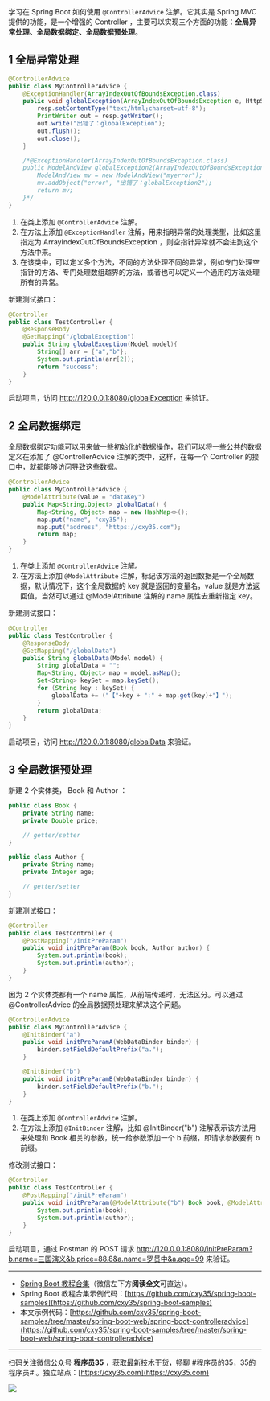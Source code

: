 学习在 Spring Boot 如何使用 `@ControllerAdvice` 注解。它其实是 Spring MVC 提供的功能，是一个增强的 Controller ，主要可以实现三个方面的功能：**全局异常处理、全局数据绑定、全局数据预处理**。
<!-- more -->

## 1 全局异常处理

```java
@ControllerAdvice
public class MyControllerAdvice {
    @ExceptionHandler(ArrayIndexOutOfBoundsException.class)
    public void globalException(ArrayIndexOutOfBoundsException e, HttpServletResponse resp) throws IOException {
        resp.setContentType("text/html;charset=utf-8");
        PrintWriter out = resp.getWriter();
        out.write("出错了：globalException");
        out.flush();
        out.close();
    }

    /*@ExceptionHandler(ArrayIndexOutOfBoundsException.class)
    public ModelAndView globalException2(ArrayIndexOutOfBoundsException e) throws IOException {
        ModelAndView mv = new ModelAndView("myerror");
        mv.addObject("error", "出错了：globalException2");
        return mv;
    }*/
}
```

1. 在类上添加 `@ControllerAdvice` 注解。
2. 在方法上添加 `@ExceptionHandler` 注解，用来指明异常的处理类型，比如这里指定为 ArrayIndexOutOfBoundsException ，则空指针异常就不会进到这个方法中来。
3. 在该类中，可以定义多个方法，不同的方法处理不同的异常，例如专门处理空指针的方法、专门处理数组越界的方法，或者也可以定义一个通用的方法处理所有的异常。

新建测试接口：

```java
@Controller
public class TestController {
    @ResponseBody
    @GetMapping("/globalException")
    public String globalException(Model model){
        String[] arr = {"a","b"};
        System.out.println(arr[2]);
        return "success";
    }
}
```

启动项目，访问 http://120.0.0.1:8080/globalException 来验证。

## 2 全局数据绑定

全局数据绑定功能可以用来做一些初始化的数据操作，我们可以将一些公共的数据定义在添加了 @ControllerAdvice 注解的类中，这样，在每一个 Controller 的接口中，就都能够访问导致这些数据。

```java
@ControllerAdvice
public class MyControllerAdvice {
    @ModelAttribute(value = "dataKey")
    public Map<String,Object> globalData() {
        Map<String, Object> map = new HashMap<>();
        map.put("name", "cxy35");
        map.put("address", "https://cxy35.com");
        return map;
    }
}
```

1. 在类上添加 `@ControllerAdvice` 注解。
2. 在方法上添加 `@ModelAttribute` 注解，标记该方法的返回数据是一个全局数据，默认情况下，这个全局数据的 key 就是返回的变量名，value 就是方法返回值，当然可以通过 @ModelAttribute 注解的 name 属性去重新指定 key。

新建测试接口：

```java
@Controller
public class TestController {
    @ResponseBody
    @GetMapping("/globalData")
    public String globalData(Model model) {
        String globalData = "";
        Map<String, Object> map = model.asMap();
        Set<String> keySet = map.keySet();
        for (String key : keySet) {
            globalData += ("【"+key + ":" + map.get(key)+"】");
        }
        return globalData;
    }
}
```

启动项目，访问 http://120.0.0.1:8080/globalData 来验证。

## 3 全局数据预处理

新建 2 个实体类， Book 和 Author ：

```java
public class Book {
    private String name;
    private Double price;

    // getter/setter
}
```

```java
public class Author {
    private String name;
    private Integer age;

    // getter/setter
}
```

新建测试接口：

```java
@Controller
public class TestController {
    @PostMapping("/initPreParam")
    public void initPreParam(Book book, Author author) {
        System.out.println(book);
        System.out.println(author);
    }
}
```

因为 2 个实体类都有一个 name 属性，从前端传递时，无法区分。可以通过 @ControllerAdvice 的全局数据预处理来解决这个问题。

```java
@ControllerAdvice
public class MyControllerAdvice {
    @InitBinder("a")
    public void initPreParamA(WebDataBinder binder) {
        binder.setFieldDefaultPrefix("a.");
    }

    @InitBinder("b")
    public void initPreParamB(WebDataBinder binder) {
        binder.setFieldDefaultPrefix("b.");
    }
}
```

1. 在类上添加 `@ControllerAdvice` 注解。
2. 在方法上添加 `@InitBinder` 注解，比如 @InitBinder("b") 注解表示该方法用来处理和 Book 相关的参数，统一给参数添加一个 b 前缀，即请求参数要有 b 前缀。

修改测试接口：

```java
@Controller
public class TestController {
    @PostMapping("/initPreParam")
    public void initPreParam(@ModelAttribute("b") Book book, @ModelAttribute("a") Author author) {
        System.out.println(book);
        System.out.println(author);
    }
}
```

启动项目，通过 Postman 的 POST 请求 http://120.0.0.1:8080/initPreParam?b.name=三国演义&b.price=88.8&a.name=罗贯中&a.age=99 来验证。

---

- [Spring Boot 教程合集](https://mp.weixin.qq.com/s/9vOiAxHFnfJnRwSlTfAHwg)（微信左下方**阅读全文**可直达）。
- Spring Boot 教程合集示例代码：[https://github.com/cxy35/spring-boot-samples](https://github.com/cxy35/spring-boot-samples)
- 本文示例代码：[https://github.com/cxy35/spring-boot-samples/tree/master/spring-boot-web/spring-boot-controlleradvice](https://github.com/cxy35/spring-boot-samples/tree/master/spring-boot-web/spring-boot-controlleradvice)


---

扫码关注微信公众号 **程序员35** ，获取最新技术干货，畅聊 #程序员的35，35的程序员# 。独立站点：[https://cxy35.com](https://cxy35.com)

![](https://oscimg.oschina.net/oscnet/up-285838b9c516db5bb1ba760f292f2346078.JPEG)